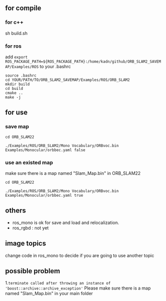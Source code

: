 ## for compile

### for c++
sh build.sh
### for ros
add `export ROS_PACKAGE_PATH=${ROS_PACKAGE_PATH}:/home/kadn/github/ORB_SLAM2_SAVEMAP/Examples/ROS`  to your .bashrc
```
source .bashrc
cd YOUR/PATH/TO/ORB_SLAM2_SAVEMAP/Examples/ROS/ORB_SLAM2
mkdir build
cd build
cmake ..
make -j
```

## for use

### save map

```
cd ORB_SLAM22

./Examples/ROS/ORB_SLAM2/Mono Vocabulary/ORBvoc.bin Examples/Monocular/orbbec.yaml false
```

### use an existed map

make sure there is a map named "Slam_Map.bin" in ORB_SLAM22

```
cd ORB_SLAM22

./Examples/ROS/ORB_SLAM2/Mono Vocabulary/ORBvoc.bin Examples/Monocular/orbbec.yaml true
```

## others
- ros_mono is ok for save and load and relocalization.
- ros_rgbd : not yet

## image topics

change code in  ros_mono to decide if you are going to use another topic


## possible problem 

1.`terminate called after throwing an instance of 'boost::archive::archive_exception'`
Please make sure there is a map named "Slam_Map.bin" in your main folder
